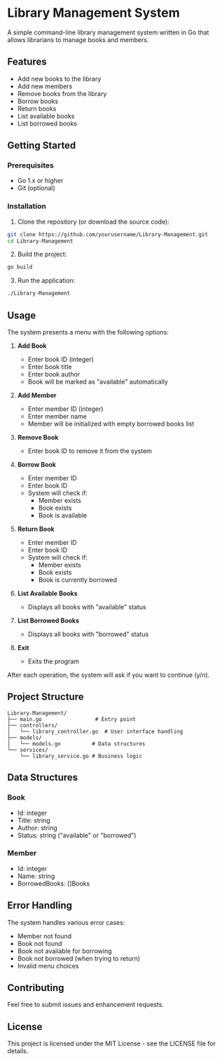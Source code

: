 # Library Management System

A simple command-line library management system written in Go that allows librarians to manage books and members.

## Features

- Add new books to the library
- Add new members
- Remove books from the library
- Borrow books
- Return books
- List available books
- List borrowed books

## Getting Started

### Prerequisites

- Go 1.x or higher
- Git (optional)

### Installation

1. Clone the repository (or download the source code):

```bash
git clone https://github.com/yourusername/Library-Management.git
cd Library-Management
```

2. Build the project:

```bash
go build
```

3. Run the application:

```bash
./Library-Management
```

## Usage

The system presents a menu with the following options:

1. **Add Book**
   - Enter book ID (integer)
   - Enter book title
   - Enter book author
   - Book will be marked as "available" automatically

2. **Add Member**
   - Enter member ID (integer)
   - Enter member name
   - Member will be initialized with empty borrowed books list

3. **Remove Book**
   - Enter book ID to remove it from the system

4. **Borrow Book**
   - Enter member ID
   - Enter book ID
   - System will check if:
     - Member exists
     - Book exists
     - Book is available

5. **Return Book**
   - Enter member ID
   - Enter book ID
   - System will check if:
     - Member exists
     - Book exists
     - Book is currently borrowed

6. **List Available Books**
   - Displays all books with "available" status

7. **List Borrowed Books**
   - Displays all books with "borrowed" status

8. **Exit**
   - Exits the program

After each operation, the system will ask if you want to continue (y/n).

## Project Structure

```
Library-Management/
├── main.go                 # Entry point
├── controllers/
│   └── library_controller.go  # User interface handling
├── models/
│   └── models.go          # Data structures
└── services/
    └── library_service.go # Business logic

```

## Data Structures

### Book

- Id: integer
- Title: string
- Author: string
- Status: string ("available" or "borrowed")

### Member

- Id: integer
- Name: string
- BorrowedBooks: []Books

## Error Handling

The system handles various error cases:

- Member not found
- Book not found
- Book not available for borrowing
- Book not borrowed (when trying to return)
- Invalid menu choices

## Contributing

Feel free to submit issues and enhancement requests.

## License

This project is licensed under the MIT License - see the LICENSE file for details.
